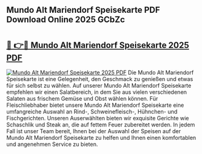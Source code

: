 ## Mundo Alt Mariendorf Speisekarte PDF Download Online 2025 GCbZc

# <h2><a href="http://gcar3k.nevu.top/?p=Mundo+Alt+Mariendorf+Speisekarte">🔗 👉🔴 Mundo Alt Mariendorf Speisekarte 2025 PDF</a></h2>

[![Mundo Alt Mariendorf Speisekarte 2025 PDF](https://i.imgur.com/dBaPXMq.png)](http://gcar3k.nevu.top/?p=Mundo+Alt+Mariendorf+Speisekarte)
Die Mundo Alt Mariendorf Speisekarte ist eine Gelegenheit, den Geschmack zu genießen und etwas für sich selbst zu wählen. Auf unserer Mundo Alt Mariendorf Speisekarte empfehlen wir einen Salatbereich, in dem Sie aus vielen verschiedenen Salaten aus frischem Gemüse und Obst wählen können. Für Fleischliebhaber bietet unsere Mundo Alt Mariendorf Speisekarte eine umfangreiche Auswahl an Rind-, Schweinefleisch-, Hühnchen- und Fischgerichten. Unseren Auserwählten bieten wir exquisite Gerichte wie Schaschlik und Steak an, die auf fettem Feuer zubereitet werden. In jedem Fall ist unser Team bereit, Ihnen bei der Auswahl der Speisen auf der Mundo Alt Mariendorf Speisekarte zu helfen und Ihnen einen komfortablen und angenehmen Service zu bieten.
